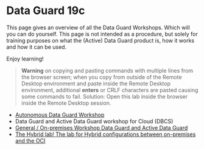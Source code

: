 # Data Guard 19c 

This page gives an overview of all the Data Guard Workshops. Which will you can do yourself. This page is not intended as a procedure, but solely for training purposes on what the (Active) Data Guard product is, how it works and how it can be used. 

Enjoy learning!



> **Warning** on copying and pasting commands with multiple lines from the browser screen; when you copy from outside of the Remote Desktop environment and paste inside the Remote Desktop environment, additional **enters** or CRLF characters are pasted causing some commands to fail. Solution: Open this lab inside the browser inside the Remote Desktop session.

* <a href="./Autonomous/" target="_blank">Autonomous Data Guard Workshop</a>
* Data Guard and Active Data Guard workshop for Cloud (DBCS)
* <a href="./General/" target="_blank">General / On-premises Workshop Data Guard and Active Data Guard</a>
* <a href="./Hybrid" target="_blank">The Hybrid lab! The lab for Hybrid configurations between on-premises and the OCI</a>
